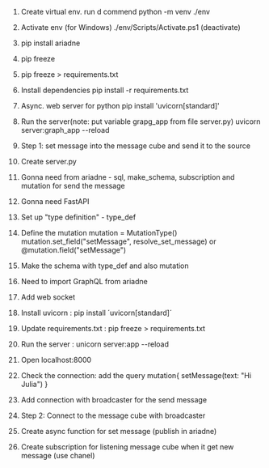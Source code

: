 1. Create virtual env. run d commend python -m venv ./env
2. Activate env (for Windows)   ./env/Scripts/Activate.ps1   (deactivate)
3. pip install ariadne
4. pip freeze
5. pip freeze > requirements.txt
6. Install dependencies pip install -r requirements.txt

7. Async. web server for python   pip install 'uvicorn[standard]'
8. Run the server(note: put variable grapg_app from file server.py)  uvicorn server:graph_app --reload
9. Step 1: set message into the message cube and send it to the source
10. Create server.py 
11. Gonna need from ariadne - sql, make_schema, subscription and mutation for send the message 
12. Gonna need FastAPI
13. Set up "type definition" - type_def
14. Define the mutation 
mutation = MutationType()
mutation.set_field("setMessage", resolve_set_message)
  or
@mutation.field("setMessage")

15. Make the schema with type_def and also mutation
16. Need to import GraphQL from ariadne
17. Add web socket
18. Install uvicorn : pip install ´uvicorn[standard]´
19. Update requirements.txt :  pip freeze > requirements.txt  
20. Run the server : unicorn server:app --reload
21. Open localhost:8000
22. Check the connection: add the query
mutation{
  setMessage(text: "Hi Julia")
}

23. Add connection with broadcaster for the send message

24. Step 2: Connect to the message cube with broadcaster
25. Create async function for set message (publish in ariadne)
26. Create subscription for listening message cube when it get new message (use chanel)
